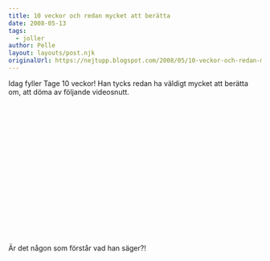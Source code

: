 ```yaml
---
title: 10 veckor och redan mycket att berätta
date: 2008-05-13
tags: 
  - joller	
author: Pelle
layout: layouts/post.njk
originalUrl: https://nejtupp.blogspot.com/2008/05/10-veckor-och-redan-mycket-att-bertta.html
---
```


Idag fyller Tage 10 veckor! Han tycks redan ha väldigt mycket att berätta om, att döma av följande videosnutt.

<object id="BLOG_video-918610f003ecb25a" class="BLOG_video_class" contentid="918610f003ecb25a" height="266" width="320"></object>

Är det någon som förstår vad han säger?!
